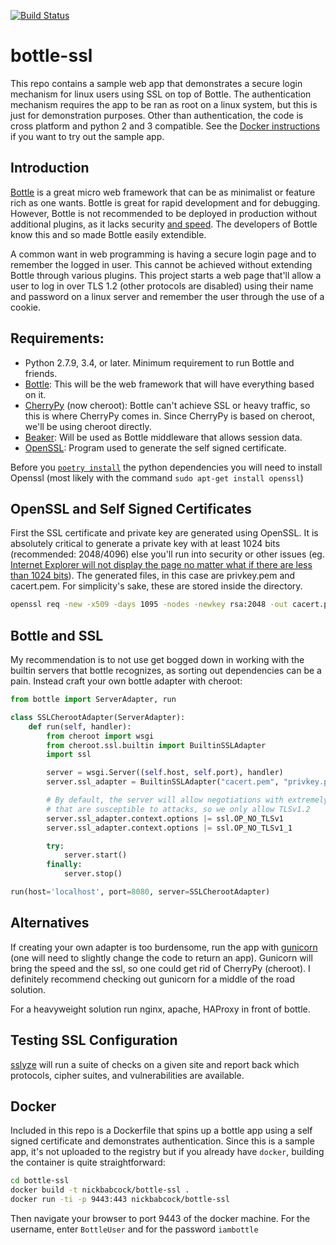 [![Build Status](https://travis-ci.org/nickbabcock/bottle-ssl.svg?branch=master)](https://travis-ci.org/nickbabcock/bottle-ssl)

# bottle-ssl

This repo contains a sample web app that demonstrates a secure login mechanism
for linux users using SSL on top of Bottle. The authentication mechanism
requires the app to be ran as root on a linux system, but this is just for
demonstration purposes. Other than authentication, the code is cross platform
and python 2 and 3 compatible. See the [Docker instructions](#docker) if you
want to try out the sample app.

## Introduction

[Bottle][bottle] is a great micro web framework that can be as minimalist or
feature rich as one wants. Bottle is great for rapid development and for
debugging. However, Bottle is not recommended to be deployed in production
without additional plugins, as it lacks security [and speed][serverOptions].
The developers of Bottle know this and so made Bottle easily extendible.

A common want in web programming is having a secure login page and to remember
the logged in user. This cannot be achieved without extending Bottle through
various plugins. This project starts a web page that'll allow a user to log in
over TLS 1.2 (other protocols are disabled) using their name and password on a
linux server and remember the user through the use of a cookie.

## Requirements:

- Python 2.7.9, 3.4, or later. Minimum requirement to run Bottle and friends.
- [Bottle][bottle]: This will be the web framework that will have everything based on it.
- [CherryPy][cherrypy] (now cheroot): Bottle can't achieve SSL or heavy
  traffic, so this is where CherryPy comes in. Since CherryPy is based on
  cheroot, we'll be using cheroot directly.
- [Beaker][beaker]: Will be used as Bottle middleware that allows session data.
- [OpenSSL][openssl]: Program used to generate the self signed certificate.

Before you [`poetry install`](https://github.com/sdispater/poetry) the python
dependencies you will need to install Openssl (most likely with the command
`sudo apt-get install openssl`)

## OpenSSL and Self Signed Certificates

First the SSL certificate and private key are generated using OpenSSL. It is
absolutely critical to generate a private key with at least 1024 bits
(recommended: 2048/4096) else you'll run into security or other issues (eg.
[Internet Explorer will not display the page no matter what if there are less
than 1024 bits][1024bit]).  The generated files, in this case are privkey.pem and
cacert.pem. For simplicity's sake, these are stored inside the directory.

```bash
openssl req -new -x509 -days 1095 -nodes -newkey rsa:2048 -out cacert.pem -keyout privkey.pem
```

## Bottle and SSL

My recommendation is to not use get bogged down in working with the builtin
servers that bottle recognizes, as sorting out dependencies can be a pain.
Instead craft your own bottle adapter with cheroot:

```python
from bottle import ServerAdapter, run

class SSLCherootAdapter(ServerAdapter):
    def run(self, handler):
        from cheroot import wsgi
        from cheroot.ssl.builtin import BuiltinSSLAdapter
        import ssl

        server = wsgi.Server((self.host, self.port), handler)
        server.ssl_adapter = BuiltinSSLAdapter("cacert.pem", "privkey.pem")

        # By default, the server will allow negotiations with extremely old protocols
        # that are susceptible to attacks, so we only allow TLSv1.2
        server.ssl_adapter.context.options |= ssl.OP_NO_TLSv1
        server.ssl_adapter.context.options |= ssl.OP_NO_TLSv1_1

        try:
            server.start()
        finally:
            server.stop()

run(host='localhost', port=8080, server=SSLCherootAdapter)
```

## Alternatives

If creating your own adapter is too burdensome, run the app with
[gunicorn](http://gunicorn.org/) (one will need to slightly change the code to
return an app). Gunicorn will bring the speed and the ssl, so one could get
rid of CherryPy (cheroot). I definitely recommend checking out gunicorn for a
middle of the road solution.

For a heavyweight solution run nginx, apache, HAProxy in front of bottle.

## Testing SSL Configuration

[sslyze](https://github.com/nabla-c0d3/sslyze) will run a suite of checks on a
given site and report back which protocols, cipher suites, and vulnerabilities
are available.

## Docker

Included in this repo is a Dockerfile that spins up a bottle app using a self
signed certificate and demonstrates authentication. Since this is a sample app,
it's not uploaded to the registry but if you already have `docker`, building
the container is quite straightforward:

```bash
cd bottle-ssl
docker build -t nickbabcock/bottle-ssl .
docker run -ti -p 9443:443 nickbabcock/bottle-ssl
```

Then navigate your browser to port 9443 of the docker machine. For the
username, enter `BottleUser` and for the password `iambottle`

[bottle]: http://bottlepy.org/
[cherrypy]: http://cherrypy.org/
[beaker]: http://beaker.readthedocs.org/en/latest/
[pyopenssl]: https://launchpad.net/pyopenssl
[openssl]: http://openssl.org/
[serverOptions]: http://bottlepy.org/docs/dev/deployment.html#server-options
[1024bit]: http://technet.microsoft.com/en-us/security/advisory/2661254
